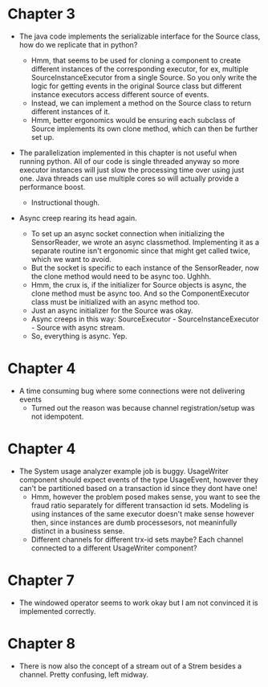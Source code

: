 # Chapter 3

* The java code implements the serializable interface for the Source class, how do we replicate that in python? 
  * Hmm, that seems to be used for cloning a component to create different instances of the corresponding executor, for ex, multiple SourceInstanceExecutor from a single Source. So you only write the logic for getting events in the original Source class but different instance executors access different source of events. 
  * Instead, we can implement a method on the Source class to return different instances of it. 
  * Hmm, better ergonomics would be ensuring each subclass of Source implements its own clone method, which can then be further set up. 

* The parallelization implemented in this chapter is not useful when running python. All of our code is single threaded anyway so more executor instances will just slow the processing time over using just one. Java threads can use multiple cores so will actually provide a performance boost. 
  * Instructional though.  

* Async creep rearing its head again. 
  * To set up an async socket connection when initializing the SensorReader, we wrote an async classmethod. Implementing it as a separate routine isn't ergonomic since that might get called twice, which we want to avoid. 
  * But the socket is specific to each instance of the SensorReader, now the clone method would need to be async too. Ughhh. 
  * Hmm, the crux is, if the initializer for Source objects is async, the clone method must be async too. And so the ComponentExecutor class must be initialized with an async method too. 
  * Just an async initializer for the Source was okay. 
  * Async creeps in this way: SourceExecutor - SourceInstanceExecutor - Source with async stream. 
  * So, everything is async. Yep. 

# Chapter 4

* A time consuming bug where some connections were not delivering events
  * Turned out the reason was because channel registration/setup was not idempotent. 

# Chapter 4

* The System usage analyzer example job is buggy. UsageWriter component should expect events of the type UsageEvent, however they can't be partitioned based on a transaction id since they dont have one!
  * Hmm, however the problem posed makes sense, you want to see the fraud ratio separately for different transaction id sets. Modeling is using instances of the same executor doesn't make sense however then, since instances are dumb processesors, not meaninfully distinct in a business sense. 
  * Different channels for different trx-id sets maybe? Each channel connected to a different UsageWriter component? 

# Chapter 7

* The windowed operator seems to work okay but I am not convinced it is implemented correctly. 

# Chapter 8

* There is now also the concept of a stream out of a Strem besides a channel. Pretty confusing, left midway. 